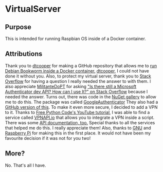 # VirtualServer
## Purpose
This is intended for running Raspbian OS inside of a Docker container.
## Attributions
Thank you to [dtcooper](https://github.com/dtcooper) for making a GitHub repository that allows me to [run Debian Bookworm inside a Docker container.](https://github.com/dtcooper/raspberrypi-os-docker) [dtcooper](https://github.com/dtcooper), I could not have done it without you. Also, to protect my virtual server, thank you to [Stack Overflow](stackoverflow.com) for having a question I really needed the answer to with them. I also appreciate [MilitanteDoPT](https://stackoverflow.com/users/11874474/militantedopt) for asking ["Is there still a Microsoft Authenticator dev API? How can I use It?" on Stack Overflow](https://stackoverflow.com/questions/57767763/is-there-still-a-microsoft-authenticator-dev-api-how-can-i-use-it) because I needed the answer. Turns out, there was code in the [NuGet gallery](nuget.org/packages) to allow me to do this. The package was called [GoogleAuthenticator](https://www.nuget.org/packages/GoogleAuthenticator) They also had a [GitHub version of this](https://github.com/BrandonPotter/GoogleAuthenticator). To make it even more secure, I decided to add a VPN to it. Thanks to [Free Python Code's YouTube tutorial](https://www.youtube.com/watch?v=uohPA47TC3w), I was able to find a service called [VPNAPI.io](vpnapi.io) that allows you to integrate a VPN inside a script. There was some [API documentation, too.](https://vpnapi.io/api-documentation) Special thanks to all the services that helped me do this. I really appreciate them! Also, thanks to [GNU](https://www.gnu.org/home.en.html) and [Raspberry Pi](raspberrypi.com) for making this in the first place. It would not have been my favourite decision if it was not for you two!
## More?
No. That's all I have.
